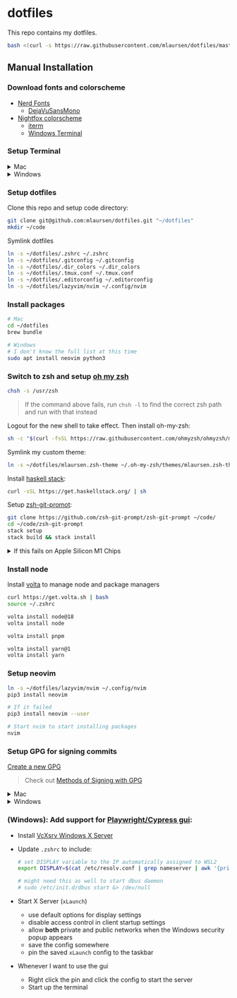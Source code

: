 # dotfiles

This repo contains my dotfiles.

```sh
bash <(curl -s https://raw.githubusercontent.com/mlaursen/dotfiles/master/init.sh)
```

## Manual Installation

### Download fonts and colorscheme 

- [Nerd Fonts](https://github.com/ryanoasis/nerd-fonts)
  - [DejaVuSansMono](https://github.com/ryanoasis/nerd-fonts/releases/download/v3.1.1/DejaVuSansMono.zip)
- [Nightfox colorscheme](https://github.com/EdenEast/nightfox.nvim)
  - [iterm](https://github.com/EdenEast/nightfox.nvim/blob/main/extra/nightfox/nightfox.itermcolors)
  - [Windows Terminal](https://github.com/EdenEast/nightfox.nvim/blob/main/extra/nightfox/windows_terminal.json)

### Setup Terminal

<details>
  <summary>Mac</summary>

  ```sh
  /bin/bash -c "$(curl -fsSL https://raw.githubusercontent.com/Homebrew/install/HEAD/install.sh)"
  brew install git
  brew cask install iterm2
  ```

  Open iterm2

  ```sh
  open ~/Downloads/nightfox.itermcolors
  rm ~/Downloads/nightfox.itermcolors
  ```

  Update profile as needed to use font and colorscheme.

</details>

<details>
  <summary>Windows</summary>

  - Install Terminal from the App Store 
  - Install Ubuntu from the App Store
  - Start Terminal and create simple `mlaursen` user
  - Open the settings (`<ctrl-,>`)
    - Open the `settings.json` file
      - Paste the contents of `windows_terminal.json` into the themes section
    - Update the `Ubuntu` appearance to use font and colorscheme

</details>

### Setup dotfiles

Clone this repo and setup code directory:

```sh
git clone git@github.com:mlaursen/dotfiles.git "~/dotfiles"
mkdir ~/code
```

Symlink dotfiles

```sh
ln -s ~/dotfiles/.zshrc ~/.zshrc
ln -s ~/dotfiles/.gitconfig ~/.gitconfig
ln -s ~/dotfiles/.dir_colors ~/.dir_colors
ln -s ~/dotfiles/.tmux.conf ~/.tmux.conf
ln -s ~/dotfiles/.editorconfig ~/.editorconfig
ln -s ~/dotfiles/lazyvim/nvim ~/.config/nvim
```

### Install packages

```sh
# Mac
cd ~/dotfiles
brew bundle

# Windows
# I don't know the full list at this time
sudo apt install neovim python3
```

### Switch to zsh and setup [oh my zsh](https://ohmyz.sh/)

```sh
chsh -s /usr/zsh
```

> If the command above fails, run `chsh -l` to find the correct zsh path and run with that instead

Logout for the new shell to take effect. Then install oh-my-zsh:

```sh
sh -c "$(curl -fsSL https://raw.githubusercontent.com/ohmyzsh/ohmyzsh/master/tools/install.sh)"
```

Symlink my custom theme:

```sh
ln -s ~/dotfiles/mlaursen.zsh-theme ~/.oh-my-zsh/themes/mlaursen.zsh-theme
```

Install [haskell stack](https://docs.haskellstack.org/en/stable/#how-to-install-stack):

```sh
curl -sSL https://get.haskellstack.org/ | sh
```

Setup [zsh-git-promot](https://github.com/zsh-git-prompt/zsh-git-prompt):

```sh
git clone https://github.com/zsh-git-prompt/zsh-git-prompt ~/code/
cd ~/code/zsh-git-prompt
stack setup
stack build && stack install
```

<details>
  <summary>If this fails on Apple Silicon M1 Chips</summary>

  I got it to work by updating the `haskell/stack.yaml` file with:

  ```diff
  diff --git a/haskell/stack.yaml b/haskell/stack.yaml
  index 7c9ea71..b4b5a22 100644
  --- a/haskell/stack.yaml
  +++ b/haskell/stack.yaml
  @@ -1,14 +1,18 @@
  # For more information, see: https://github.com/commercialhaskell/stack/blob/release/doc/yaml_configuration.md

  # Specifies the GHC version and set of packages available (e.g., lts-3.5, nightly-2015-09-21, ghc-7.10.2)
  -resolver: lts-5.0
  +resolver:
  +  compiler: ghc-8.10.7

  # Local packages, usually specified by relative directory name
  packages:
  - '.'

  # Packages to be pulled from upstream that are not in the resolver (e.g., acme-missiles-0.3)
  -extra-deps: []
  +extra-deps:
  +  - QuickCheck-2.14.2
  +  - random-1.2.1.1
  +  - splitmix-0.1.0.4

  # Override default flag values for local packages and extra-deps
  flags: {}
  ```

</details>

### Install node

Install [volta](volta.sh) to manage node and package managers

```sh
curl https://get.volta.sh | bash
source ~/.zshrc

volta install node@18
volta install node

volta install pnpm

volta install yarn@1
volta install yarn
```

### Setup neovim

```sh
ln -s ~/dotfiles/lazyvim/nvim ~/.config/nvim
pip3 install neovim

# If it failed
pip3 install neovim --user

# Start nvim to start installing packages
nvim
````

### Setup GPG for signing commits


[Create a new GPG](https://docs.github.com/en/authentication/managing-commit-signature-verification/adding-a-new-gpg-key-to-your-github-account)

> Check out [Methods of Signing with GPG](https://gist.github.com/troyfontaine/18c9146295168ee9ca2b30c00bd1b41e)

<details>
  <summary>Mac</summary>

  ```sh
  ln -s ~/dotfiles/install/mac/gpg.conf ~/.gnupg/gpg.conf
  ln -s ~/dotfiles/install/mac/gpg-agent.conf ~/.gnupg/gpg-agent.conf
  ````

</details>

<details>
  <summary>Windows</summary>

  - [Create a new GPG](https://docs.github.com/en/authentication/managing-commit-signature-verification/adding-a-new-gpg-key-to-your-github-account)
  - Export the GPG key:
    `gpg --armor --export-secret-keys UUID_OF_GPG_KEY > private.cert`
  - Copy the `private.cert` to Windows Download folder by navigating to
    `\\wsl$\Ubuntu\eome\mlaursen`
  - [Install Kleopatra](https://www.gpg4win.org/)
    - Uncheck everything except for the required one and Kleopatra
  - Import the `private.cert` into Kleopatra and then certify the new
    `private.cert`
  - Increase the passphrase duration
    - `Ctrl+Shift+,` -> `GnuPG System` -> `Private Keys` -> Update all caches
      to `28800`

  ```sh
  ln -s ~/dotfiles/install/windows/gpg-agent.conf ~/.gnupg/gpg-agent.conf
  gpg-connect-agent reloadagent /bye
  ```

</details>

### (Windows): Add support for [Playwright/Cypress gui](https://wilcovanes.ch/articles/setting-up-the-cypress-gui-in-wsl2-ubuntu-for-windows-10/):

- Install [VcXsrv Windows X Server](https://sourceforge.net/projects/vcxsrv/)
- Update `.zshrc` to include:

  ```sh
  # set DISPLAY variable to the IP automatically assigned to WSL2
  export DISPLAY=$(cat /etc/resolv.conf | grep nameserver | awk '{print $2; exit;}'):0.0

  # might need this as well to start dbus daemon
  # sudo /etc/init.d/dbus start &> /dev/null
  ```

- Start X Server (`xLaunch`)
  - use default options for display settings
  - disable access control in client startup settings
  - allow **both** private and public networks when the Windows security popup
    appears
  - save the config somewhere
  - pin the saved `xLaunch` config to the taskbar
- Whenever I want to use the gui
  - Right click the pin and click the config to start the server
  - Start up the terminal